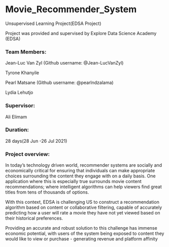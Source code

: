 # Movie_Recommender_System
Unsupervised Learning Project(EDSA Project)

Project was provided and supervised by Explore Data Science Academy (EDSA)

### Team Members:

Jean-Luc Van Zyl (Github username: @Jean-LucVanZyl)

Tyrone Khanyile 

Pearl Matsane (Github username: @pearlndzalama)

Lydia Lehutjo

### Supervisor:

Ali Elimam

### Duration:

28 days(28 Jun -26 Jul 2021)

### Project overview:

In today’s technology driven world, recommender systems are socially and economically critical for ensuring that individuals can make appropriate choices surrounding the content they engage with on a daily basis. One application where this is especially true surrounds movie content recommendations; where intelligent algorithms can help viewers find great titles from tens of thousands of options.

With this context, EDSA is challenging US to construct a recommendation algorithm based on content or collaborative filtering, capable of accurately predicting how a user will rate a movie they have not yet viewed based on their historical preferences.

Providing an accurate and robust solution to this challenge has immense economic potential, with users of the system being exposed to content they would like to view or purchase - generating revenue and platform affinity
